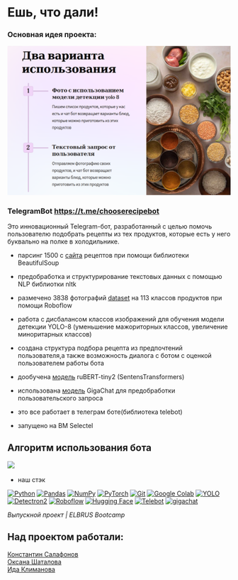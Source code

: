 # Ешь, что дали!       
### Основная идея проекта:<br>
![картинка](images/1.png)
### TelegramBot **https://t.me/chooserecipebot**


Это инновационный Telegram-бот, разработанный с целью помочь пользователю подобрать рецепты из тех продуктов, которые есть у него буквально на полке в холодильнике.

 - парсинг 1500 c [сайта](https://www.say7.info) рецептов при помощи библиотеки BeautifulSoup

 - предобработка и структурирование текстовых данных с помощью NLP библиотки nltk

 - размечено 3838 фотографий [dataset](https://app.roboflow.com/foods-project) на 113 классов продуктов при помощи Roboflow
   
 - работа с дисбалансом классов изображений для обучения модели детекции YOLO-8 (уменьшение мажориторных классов, увеличение миноритарных классов)
   
 - создана структура подбора рецепта из предпочтений пользователя,а также возможность диалога с ботом с оценкой пользователем работы бота
   
 - дообучена [модель](https://huggingface.co/cointegrated/rubert-tiny2) ruBERT-tiny2 (SentensTransformers)
   
 - использована [модель](https://developers.sber.ru/gigachat/login?ysclid=lthb8b07w5358928848) GigaChat для предобработки пользовательского запроса

 - это все работает в телеграм боте(библиотека telebot)
  
 - запущено на ВМ Selectel

## Алгоритм использования бота<br>
![](img/shema.png)


 - наш стэк

[![Python](https://img.shields.io/badge/python-3670A0?style=for-the-badge&logo=python&logoColor=ffdd54)](https://python.org) [![Pandas](https://img.shields.io/badge/pandas-%23150458.svg?style=for-the-badge&logo=pandas&logoColor=white)](https://pandas.pydata.org) [![NumPy](https://img.shields.io/badge/numpy-%23013243.svg?style=for-the-badge&logo=numpy&logoColor=white)](https://numpy.org) 
 [![PyTorch](https://img.shields.io/badge/PyTorch-%23EE4C2C.svg?style=for-the-badge&logo=PyTorch&logoColor=white)](#)
 [![Git](https://img.shields.io/badge/Git-%23F05032.svg?style=for-the-badge&logo=Git&logoColor=white)](https://git-scm.com/)
 [![Google Colab](https://img.shields.io/badge/Google_Colab-F9AB00?style=for-the-badge&logo=google-colab&logoColor=white)](https://colab.research.google.com/)
 [![YOLO](https://img.shields.io/badge/YOLO-%23F37626.svg?style=for-the-badge&logo=YOLO&logoColor=white)](https://github.com/AlexeyAB/darknet)
 [![Detectron2](https://img.shields.io/badge/Detectron2-%231A1A1A.svg?style=for-the-badge&logo=Detectron2&logoColor=white)](https://github.com/facebookresearch/detectron2)
 [![Roboflow](https://img.shields.io/badge/Roboflow-%23FF6B6B.svg?style=for-the-badge&logo=Roboflow&logoColor=white)](https://roboflow.com/)
 [![Hugging Face](https://img.shields.io/badge/Hugging%20Face-%23FFD700.svg?style=for-the-badge&logo=Hugging%20Face&logoColor=black)](https://huggingface.co/)
[![Telebot](https://img.shields.io/badge/Telebot-2CA5E0?style=for-the-badge&logo=telegram&logoColor=white)](https://github.com/eternnoir/pyTelegramBotAPI)
[![gigachat](https://img.shields.io/badge/gigachat-2CA5E0?style=for-the-badge)](https://gigachat.io/)

*Выпускной проект |  ELBRUS Bootcamp*

## Над проектом работали:<br>
[Константин Салафонов](https://github.com/sakoser)<br>
[Оксана Шаталова](https://github.com/datascientist23)<br>
[Ида Климанова](https://github.com/whoisida)<br>
